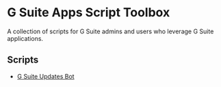 # G Suite Apps Script Toolbox

A collection of scripts for G Suite admins and users who leverage G Suite applications.

## Scripts
 * [G Suite Updates Bot](g-suite-updates-bot)